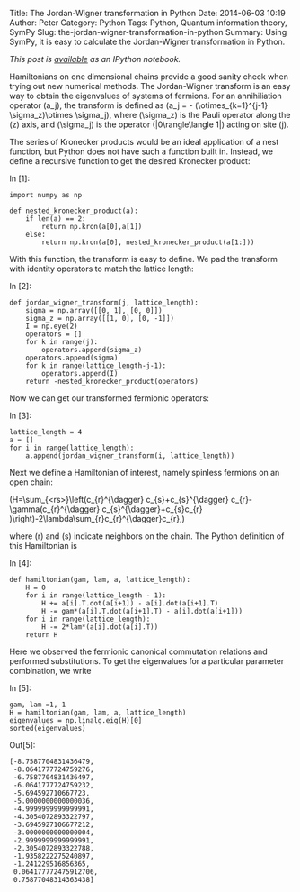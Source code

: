 Title: The Jordan-Wigner transformation in Python
Date: 2014-06-03 10:19
Author: Peter
Category: Python
Tags: Python, Quantum information theory, SymPy
Slug: the-jordan-wigner-transformation-in-python
Summary: Using SymPy, it is easy to calculate the Jordan-Wigner transformation in Python.

*This post is [available](http://nbviewer.ipython.org/github/peterwittek/ipython-notebooks/blob/master/Jordan-Wigner_Transform_in_Python.ipynb "The Jordan-Wigner transform in Python")
as an IPython notebook.*
<div class="cell border-box-sizing text_cell rendered">

<div class="inner_cell">

<div class="text_cell_render border-box-sizing rendered_html">

Hamiltonians on one dimensional chains provide a good sanity check when
trying out new numerical methods. The Jordan-Wigner transform is an easy
way to obtain the eigenvalues of systems of fermions. For an
annihiliation operator <span class="math">\(a_j\)</span>, the
transform is defined as <span class="math">\(a_j = -
(\otimes_{k=1}^{j-1} \sigma_z)\otimes \sigma_j\)</span>, where
<span class="math">\(\sigma_z\)</span> is the Pauli operator along
the <span class="math">\(z\)</span> axis, and <span
class="math">\(\sigma_j\)</span> is the operator <span
class="math">\(|0\rangle\langle 1|\)</span> acting on site <span
class="math">\(j\)</span>.

The series of Kronecker products would be an ideal application of a nest
function, but Python does not have such a function built in. Instead, we
define a recursive function to get the desired Kronecker product:

</div>

</div>

</div>

<div class="cell border-box-sizing code_cell rendered">

<div class="input">

<div class="prompt input_prompt">

In [1]:

</div>

<div class="inner_cell">

<div class="input_area">

<div class="highlight">

    import numpy as np

    def nested_kronecker_product(a):
        if len(a) == 2:
            return np.kron(a[0],a[1])
        else:
            return np.kron(a[0], nested_kronecker_product(a[1:]))

</div>

</div>

</div>

</div>

</div>

<div class="cell border-box-sizing text_cell rendered">

<div class="prompt input_prompt">

</div>

<div class="inner_cell">

<div class="text_cell_render border-box-sizing rendered_html">

With this function, the transform is easy to define. We pad the
transform with identity operators to match the lattice length:

</div>

</div>

</div>

<div class="cell border-box-sizing code_cell rendered">

<div class="input">

<div class="prompt input_prompt">

In [2]:

</div>

<div class="inner_cell">

<div class="input_area">

<div class="highlight">

    def jordan_wigner_transform(j, lattice_length):
        sigma = np.array([[0, 1], [0, 0]])
        sigma_z = np.array([[1, 0], [0, -1]])
        I = np.eye(2)
        operators = []
        for k in range(j):
            operators.append(sigma_z)
        operators.append(sigma)
        for k in range(lattice_length-j-1):
            operators.append(I)
        return -nested_kronecker_product(operators)

</div>

</div>

</div>

</div>

</div>

<div class="cell border-box-sizing text_cell rendered">

<div class="prompt input_prompt">

</div>

<div class="inner_cell">

<div class="text_cell_render border-box-sizing rendered_html">

Now we can get our transformed fermionic operators:

</div>

</div>

</div>

<div class="cell border-box-sizing code_cell rendered">

<div class="input">

<div class="prompt input_prompt">

In [3]:

</div>

<div class="inner_cell">

<div class="input_area">

<div class="highlight">

    lattice_length = 4
    a = []
    for i in range(lattice_length):
        a.append(jordan_wigner_transform(i, lattice_length))

</div>

</div>

</div>

</div>

</div>

<div class="cell border-box-sizing text_cell rendered">

<div class="prompt input_prompt">

</div>

<div class="inner_cell">

<div class="text_cell_render border-box-sizing rendered_html">

Next we define a Hamiltonian of interest, namely spinless fermions on an
open chain:

<span class="math">\(H=\sum_{\<rs\>}\left(c_{r}^{\dagger}
c_{s}+c_{s}^{\dagger} c_{r}-\gamma(c_{r}^{\dagger}
c_{s}^{\dagger}+c_{s}c_{r}
)\right)-2\lambda\sum_{r}c_{r}^{\dagger}c_{r},\)</span>

where <span class="math">\(r\)</span> and <span
class="math">\(s\)</span> indicate neighbors on the chain. The Python
definition of this Hamiltonian is

</div>

</div>

</div>

<div class="cell border-box-sizing code_cell rendered">

<div class="input">

<div class="prompt input_prompt">

In [4]:

</div>

<div class="inner_cell">

<div class="input_area">

<div class="highlight">

    def hamiltonian(gam, lam, a, lattice_length):
        H = 0
        for i in range(lattice_length - 1):
            H += a[i].T.dot(a[i+1]) - a[i].dot(a[i+1].T)
            H -= gam*(a[i].T.dot(a[i+1].T) - a[i].dot(a[i+1]))
        for i in range(lattice_length):
            H -= 2*lam*(a[i].dot(a[i].T))
        return H

</div>

</div>

</div>

</div>

</div>

<div class="cell border-box-sizing text_cell rendered">

<div class="prompt input_prompt">

</div>

<div class="inner_cell">

<div class="text_cell_render border-box-sizing rendered_html">

Here we observed the fermionic canonical commutation relations and
performed substitutions. To get the eigenvalues for a particular
parameter combination, we write

</div>

</div>

</div>

<div class="cell border-box-sizing code_cell rendered">

<div class="input">

<div class="prompt input_prompt">

In [5]:

</div>

<div class="inner_cell">

<div class="input_area">

<div class="highlight">

    gam, lam =1, 1
    H = hamiltonian(gam, lam, a, lattice_length)
    eigenvalues = np.linalg.eig(H)[0]
    sorted(eigenvalues)

</div>

</div>

</div>

</div>

<div class="output_wrapper">

<div class="output">

<div class="output_area">

<div class="prompt output_prompt">

Out[5]:

</div>

<div class="output_text output_subarea output_pyout">

    [-8.7587704831436479,
     -8.0641777724759276,
     -6.7587704831436497,
     -6.0641777724759232,
     -5.694592710667723,
     -5.0000000000000036,
     -4.9999999999999991,
     -4.3054072893322797,
     -3.6945927106677212,
     -3.0000000000000004,
     -2.9999999999999991,
     -2.3054072893322788,
     -1.9358222275240897,
     -1.241229516856365,
     0.064177772475912706,
     0.75877048314363438]

</div>

</div>

</div>

</div>

</div>

